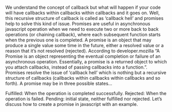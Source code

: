 We understand the concept of callback but what will happen if your code will have callbacks within callbacks within callbacks and it goes on. Well, this recursive structure of callback is called as ‘callback hell’ and promises help to solve this kind of issue. Promises are useful in asynchronous javascript operation when we need to execute two or more back to back operations (or chaining callback), where each subsequent function starts when the previous one is completed. A promise is an object that may produce a single value some time in the future, either a resolved value or a reason that it’s not resolved (rejected). According to developer.mozilla “A Promise is an object representing the eventual completion or failure of an asynchronous operation. Essentially, a promise is a returned object to which you attach callbacks, instead of passing callbacks into a function.”. Promises resolve the issue of ‘callback hell’ which is nothing but a recursive structure of callbacks (callbacks within callbacks within callbacks and so forth).
A promise may be in three possible states…

Fulfilled: When the operation is completed successfully.
Rejected: When the operation is failed.
Pending: initial state, neither fulfilled nor rejected.
Let’s discuss how to create a promise in javascript with an example.
